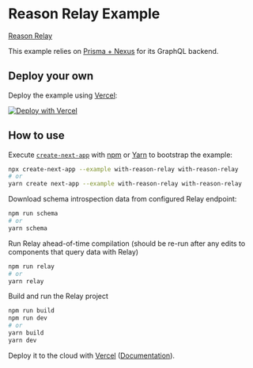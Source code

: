 # Reason Relay Example

[Reason Relay](https://reason-relay-documentation.zth.now.sh/)

This example relies on [Prisma + Nexus](https://github.com/prisma-labs/nextjs-graphql-api-examples) for its GraphQL backend.

## Deploy your own

Deploy the example using [Vercel](https://vercel.com?utm_source=github&utm_medium=readme&utm_campaign=next-example):

[![Deploy with Vercel](https://vercel.com/button)](https://vercel.com/new/git/external?repository-url=https://github.com/vercel/next.js/tree/canary/examples/with-reason-relay&project-name=with-reason-relay&repository-name=with-reason-relay)

## How to use

Execute [`create-next-app`](https://github.com/vercel/next.js/tree/canary/packages/create-next-app) with [npm](https://docs.npmjs.com/cli/init) or [Yarn](https://yarnpkg.com/lang/en/docs/cli/create/) to bootstrap the example:

```bash
npx create-next-app --example with-reason-relay with-reason-relay
# or
yarn create next-app --example with-reason-relay with-reason-relay
```

Download schema introspection data from configured Relay endpoint:

```bash
npm run schema
# or
yarn schema
```

Run Relay ahead-of-time compilation (should be re-run after any edits to components that query data with Relay)

```bash
npm run relay
# or
yarn relay
```

Build and run the Relay project

```bash
npm run build
npm run dev
# or
yarn build
yarn dev
```

Deploy it to the cloud with [Vercel](https://vercel.com/new?utm_source=github&utm_medium=readme&utm_campaign=next-example) ([Documentation](https://nextjs.org/docs/deployment)).
